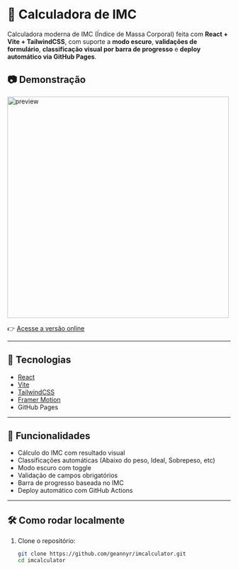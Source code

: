 # 🧮 Calculadora de IMC

Calculadora moderna de IMC (Índice de Massa Corporal) feita com **React + Vite + TailwindCSS**, com suporte a **modo escuro**, **validações de formulário**, **classificação visual por barra de progresso** e **deploy automático via GitHub Pages**.

## 📷 Demonstração

<img src="https://user-images.githubusercontent.com/SEU_ID/imc-preview.png" alt="preview" width="500"/>

👉 [Acesse a versão online](https://geannyr.github.io/imcalculator)

---

## 🚀 Tecnologias

- [React](https://reactjs.org)
- [Vite](https://vitejs.dev)
- [TailwindCSS](https://tailwindcss.com)
- [Framer Motion](https://www.framer.com/motion/)
- GitHub Pages

---

## 🧪 Funcionalidades

- Cálculo do IMC com resultado visual
- Classificações automáticas (Abaixo do peso, Ideal, Sobrepeso, etc)
- Modo escuro com toggle
- Validação de campos obrigatórios
- Barra de progresso baseada no IMC
- Deploy automático com GitHub Actions

---

## 🛠️ Como rodar localmente

1. Clone o repositório:
   ```bash
   git clone https://github.com/geannyr/imcalculator.git
   cd imcalculator
